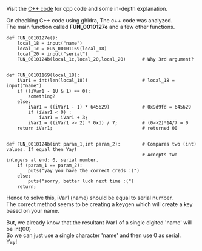 
Visit the [C++ code](Harel21_crackme(cheat).cpp) for cpp code and some in-depth explanation.  

On checking C++ code using ghidra, The c++ code was analyzed.  
The main function called **FUN_0010127e** and a few other functions.  

```
def FUN_0010127e():
    local_18 = input("name")  
    local_1c = FUN_00101169(local_18)  
    local_20 = input("serial")  
    FUN_0010124b(local_1c,local_20,local_20)      # Why 3rd argument?  


def FUN_00101169(local_18): 
    iVar1 = int(len(local_18))                    # local_18 = input("name")  
    if ((iVar1 - 1U & 1) == 0):  
        something?  
    else:  
        iVar1 = ((iVar1 - 1) * 645629)            # 0x9d9fd = 645629
        if (iVar1 < 0) :
            iVar1 = iVar1 + 3;
        iVar1 = ((iVar1 >> 2) * 0xd) / 7;         # (0>>2)*14/7 = 0
    return iVar1;                                 # returned 00


def FUN_0010124b(int param_1,int param_2):        # Compares two (int) values. If equal then Yay!
                                                  # Accepts two integers at end: 0, serial number.
    if (param_1 == param_2):
        puts("yay you have the correct creds :)")
    else:
        puts("sorry, better luck next time :(")
    return;
```

Hence to solve this, iVar1 (name) should be equal to serial number.  
The correct method seems to be creating a keygen which will create a key based on your name.  

But, we already know that the resultant iVar1 of a single digited 'name' will be int(00)  
So we can just use a single character 'name' and then use 0 as serial.  
Yay!
